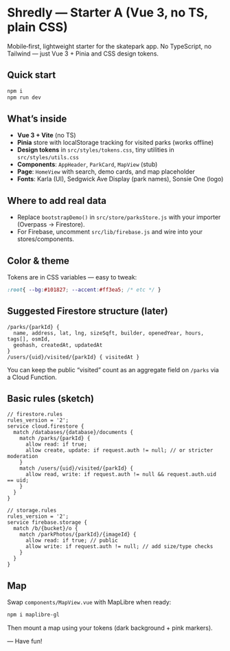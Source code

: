 # Shredly — Starter A (Vue 3, no TS, plain CSS)

Mobile‑first, lightweight starter for the skatepark app. No TypeScript, no Tailwind — just Vue 3 + Pinia and CSS design tokens.

## Quick start
```bash
npm i
npm run dev
```

## What’s inside
- **Vue 3 + Vite** (no TS)
- **Pinia** store with localStorage tracking for visited parks (works offline)
- **Design tokens** in `src/styles/tokens.css`, tiny utilities in `src/styles/utils.css`
- **Components**: `AppHeader`, `ParkCard`, `MapView` (stub)
- **Page**: `HomeView` with search, demo cards, and map placeholder
- **Fonts**: Karla (UI), Sedgwick Ave Display (park names), Sonsie One (logo)

## Where to add real data
- Replace `bootstrapDemo()` in `src/store/parksStore.js` with your importer (Overpass → Firestore).
- For Firebase, uncomment `src/lib/firebase.js` and wire into your stores/components.

## Color & theme
Tokens are in CSS variables — easy to tweak:
```css
:root{ --bg:#101827; --accent:#ff3ea5; /* etc */ }
```

## Suggested Firestore structure (later)
```
/parks/{parkId} {
  name, address, lat, lng, sizeSqft, builder, openedYear, hours, tags[], osmId,
  geohash, createdAt, updatedAt
}
/users/{uid}/visited/{parkId} { visitedAt }
```
You can keep the public “visited” count as an aggregate field on `/parks` via a Cloud Function.

## Basic rules (sketch)
```
// firestore.rules
rules_version = '2';
service cloud.firestore {
  match /databases/{database}/documents {
    match /parks/{parkId} {
      allow read: if true;
      allow create, update: if request.auth != null; // or stricter moderation
    }
    match /users/{uid}/visited/{parkId} {
      allow read, write: if request.auth != null && request.auth.uid == uid;
    }
  }
}
```

```
// storage.rules
rules_version = '2';
service firebase.storage {
  match /b/{bucket}/o {
    match /parkPhotos/{parkId}/{imageId} {
      allow read: if true; // public
      allow write: if request.auth != null; // add size/type checks
    }
  }
}
```

## Map
Swap `components/MapView.vue` with MapLibre when ready:
```bash
npm i maplibre-gl
```
Then mount a map using your tokens (dark background + pink markers).

–– Have fun!
